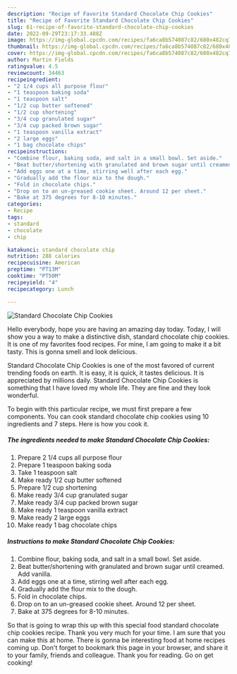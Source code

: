```yaml
---
description: "Recipe of Favorite Standard Chocolate Chip Cookies"
title: "Recipe of Favorite Standard Chocolate Chip Cookies"
slug: 61-recipe-of-favorite-standard-chocolate-chip-cookies
date: 2022-09-29T23:17:33.488Z
image: https://img-global.cpcdn.com/recipes/fa6ca8b574087c82/680x482cq70/standard-chocolate-chip-cookies-recipe-main-photo.jpg
thumbnail: https://img-global.cpcdn.com/recipes/fa6ca8b574087c82/680x482cq70/standard-chocolate-chip-cookies-recipe-main-photo.jpg
cover: https://img-global.cpcdn.com/recipes/fa6ca8b574087c82/680x482cq70/standard-chocolate-chip-cookies-recipe-main-photo.jpg
author: Martin Fields
ratingvalue: 4.5
reviewcount: 34463
recipeingredient:
- "2 1/4 cups all purpose flour"
- "1 teaspoon baking soda"
- "1 teaspoon salt"
- "1/2 cup butter softened"
- "1/2 cup shortening"
- "3/4 cup granulated sugar"
- "3/4 cup packed brown sugar"
- "1 teaspoon vanilla extract"
- "2 large eggs"
- "1 bag chocolate chips"
recipeinstructions:
- "Combine flour, baking soda, and salt in a small bowl. Set aside."
- "Beat butter/shortening with granulated and brown sugar until creamed. Add vanilla."
- "Add eggs one at a time, stirring well after each egg."
- "Gradually add the flour mix to the dough."
- "Fold in chocolate chips."
- "Drop on to an un-greased cookie sheet. Around 12 per sheet."
- "Bake at 375 degrees for 8-10 minutes."
categories:
- Recipe
tags:
- standard
- chocolate
- chip

katakunci: standard chocolate chip 
nutrition: 288 calories
recipecuisine: American
preptime: "PT13M"
cooktime: "PT50M"
recipeyield: "4"
recipecategory: Lunch

---
```



![Standard Chocolate Chip Cookies](https://img-global.cpcdn.com/recipes/fa6ca8b574087c82/680x482cq70/standard-chocolate-chip-cookies-recipe-main-photo.jpg)

Hello everybody, hope you are having an amazing day today. Today, I will show you a way to make a distinctive dish, standard chocolate chip cookies. It is one of my favorites food recipes. For mine, I am going to make it a bit tasty. This is gonna smell and look delicious.



Standard Chocolate Chip Cookies is one of the most favored of current trending foods on earth. It is easy, it is quick, it tastes delicious. It is appreciated by millions daily. Standard Chocolate Chip Cookies is something that I have loved my whole life. They are fine and they look wonderful.


To begin with this particular recipe, we must first prepare a few components. You can cook standard chocolate chip cookies using 10 ingredients and 7 steps. Here is how you cook it.

<!--inarticleads1-->

##### The ingredients needed to make Standard Chocolate Chip Cookies:

1. Prepare 2 1/4 cups all purpose flour
1. Prepare 1 teaspoon baking soda
1. Take 1 teaspoon salt
1. Make ready 1/2 cup butter softened
1. Prepare 1/2 cup shortening
1. Make ready 3/4 cup granulated sugar
1. Make ready 3/4 cup packed brown sugar
1. Make ready 1 teaspoon vanilla extract
1. Make ready 2 large eggs
1. Make ready 1 bag chocolate chips




<!--inarticleads2-->

##### Instructions to make Standard Chocolate Chip Cookies:

1. Combine flour, baking soda, and salt in a small bowl. Set aside.
1. Beat butter/shortening with granulated and brown sugar until creamed. Add vanilla.
1. Add eggs one at a time, stirring well after each egg.
1. Gradually add the flour mix to the dough.
1. Fold in chocolate chips.
1. Drop on to an un-greased cookie sheet. Around 12 per sheet.
1. Bake at 375 degrees for 8-10 minutes.




So that is going to wrap this up with this special food standard chocolate chip cookies recipe. Thank you very much for your time. I am sure that you can make this at home. There is gonna be interesting food at home recipes coming up. Don't forget to bookmark this page in your browser, and share it to your family, friends and colleague. Thank you for reading. Go on get cooking!
